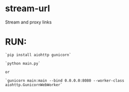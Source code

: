 # stream-url

Stream and proxy links 

# RUN:
    `pip install aiohttp gunicorn`

    `python main.py`

    or 

    `gunicorn main:main --bind 0.0.0.0:8080 --worker-class aiohttp.GunicornWebWorker`
